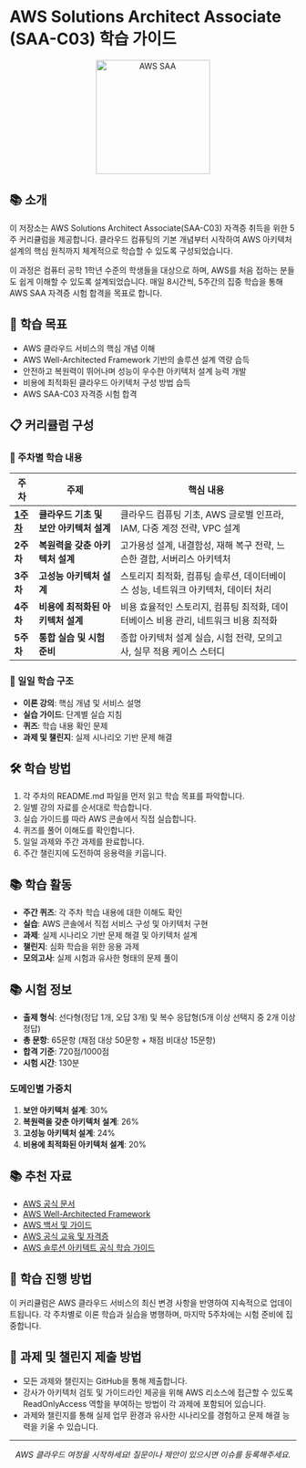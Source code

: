 # AWS Solutions Architect Associate (SAA-C03) 학습 가이드

<p align="center">
  <img src="https://d1.awsstatic.com/training-and-certification/certification-badges/AWS-Certified-Solutions-Architect-Associate_badge.3419559c682629072f1eb968d59dea0741772c0f.png" alt="AWS SAA" width="200"/>
</p>

## 📚 소개

이 저장소는 AWS Solutions Architect Associate(SAA-C03) 자격증 취득을 위한 5주 커리큘럼을 제공합니다. 클라우드 컴퓨팅의 기본 개념부터 시작하여 AWS 아키텍처 설계의 핵심 원칙까지 체계적으로 학습할 수 있도록 구성되었습니다.

이 과정은 컴퓨터 공학 1학년 수준의 학생들을 대상으로 하며, AWS를 처음 접하는 분들도 쉽게 이해할 수 있도록 설계되었습니다. 매일 8시간씩, 5주간의 집중 학습을 통해 AWS SAA 자격증 시험 합격을 목표로 합니다.

## 🎯 학습 목표

- AWS 클라우드 서비스의 핵심 개념 이해
- AWS Well-Architected Framework 기반의 솔루션 설계 역량 습득
- 안전하고 복원력이 뛰어나며 성능이 우수한 아키텍처 설계 능력 개발
- 비용에 최적화된 클라우드 아키텍처 구성 방법 습득
- AWS SAA-C03 자격증 시험 합격

## 📋 커리큘럼 구성

### 📅 주차별 학습 내용

| 주차 | 주제 | 핵심 내용 |
|------|------|---------|
| **[1주차](curriculum/week1/README.md)** | **클라우드 기초 및 보안 아키텍처 설계** | 클라우드 컴퓨팅 기초, AWS 글로벌 인프라, IAM, 다중 계정 전략, VPC 설계 |
| **2주차** | **복원력을 갖춘 아키텍처 설계** | 고가용성 설계, 내결함성, 재해 복구 전략, 느슨한 결합, 서버리스 아키텍처 |
| **3주차** | **고성능 아키텍처 설계** | 스토리지 최적화, 컴퓨팅 솔루션, 데이터베이스 성능, 네트워크 아키텍처, 데이터 처리 |
| **4주차** | **비용에 최적화된 아키텍처 설계** | 비용 효율적인 스토리지, 컴퓨팅 최적화, 데이터베이스 비용 관리, 네트워크 비용 최적화 |
| **5주차** | **통합 실습 및 시험 준비** | 종합 아키텍처 설계 실습, 시험 전략, 모의고사, 실무 적용 케이스 스터디 |

### 📝 일일 학습 구조

- **이론 강의**: 핵심 개념 및 서비스 설명
- **실습 가이드**: 단계별 실습 지침
- **퀴즈**: 학습 내용 확인 문제
- **과제 및 챌린지**: 실제 시나리오 기반 문제 해결

## 🛠️ 학습 방법

1. 각 주차의 README.md 파일을 먼저 읽고 학습 목표를 파악합니다.
2. 일별 강의 자료를 순서대로 학습합니다.
3. 실습 가이드를 따라 AWS 콘솔에서 직접 실습합니다.
4. 퀴즈를 풀어 이해도를 확인합니다.
5. 일일 과제와 주간 과제를 완료합니다.
6. 주간 챌린지에 도전하여 응용력을 키웁니다.

## 📚 학습 활동

- **주간 퀴즈**: 각 주차 학습 내용에 대한 이해도 확인
- **실습**: AWS 콘솔에서 직접 서비스 구성 및 아키텍처 구현
- **과제**: 실제 시나리오 기반 문제 해결 및 아키텍처 설계
- **챌린지**: 심화 학습을 위한 응용 과제
- **모의고사**: 실제 시험과 유사한 형태의 문제 풀이

## 📚 시험 정보

- **출제 형식**: 선다형(정답 1개, 오답 3개) 및 복수 응답형(5개 이상 선택지 중 2개 이상 정답)
- **총 문항**: 65문항 (채점 대상 50문항 + 채점 비대상 15문항)
- **합격 기준**: 720점/1000점
- **시험 시간**: 130분

### 도메인별 가중치
1. **보안 아키텍처 설계**: 30%
2. **복원력을 갖춘 아키텍처 설계**: 26%
3. **고성능 아키텍처 설계**: 24%
4. **비용에 최적화된 아키텍처 설계**: 20%

## 📚 추천 자료

- [AWS 공식 문서](https://docs.aws.amazon.com/)
- [AWS Well-Architected Framework](https://aws.amazon.com/architecture/well-architected/)
- [AWS 백서 및 가이드](https://aws.amazon.com/whitepapers/)
- [AWS 공식 교육 및 자격증](https://aws.amazon.com/training/)
- [AWS 솔루션 아키텍트 공식 학습 가이드](https://aws.amazon.com/certification/certified-solutions-architect-associate/)

## 🔄 학습 진행 방법

이 커리큘럼은 AWS 클라우드 서비스의 최신 변경 사항을 반영하여 지속적으로 업데이트됩니다. 각 주차별로 이론 학습과 실습을 병행하며, 마지막 5주차에는 시험 준비에 집중합니다.

## 📝 과제 및 챌린지 제출 방법

- 모든 과제와 챌린지는 GitHub을 통해 제출합니다.
- 강사가 아키텍처 검토 및 가이드라인 제공을 위해 AWS 리소스에 접근할 수 있도록 ReadOnlyAccess 역할을 부여하는 방법이 각 과제에 포함되어 있습니다.
- 과제와 챌린지를 통해 실제 업무 환경과 유사한 시나리오를 경험하고 문제 해결 능력을 키울 수 있습니다.

---

<p align="center">
  <i>AWS 클라우드 여정을 시작하세요! 질문이나 제안이 있으시면 이슈를 등록해주세요.</i>
</p>